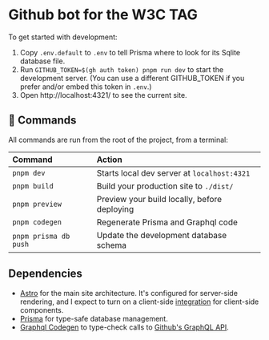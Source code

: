 # Github bot for the W3C TAG

To get started with development:

1. Copy `.env.default` to `.env` to tell Prisma where to look for its Sqlite database file.
2. Run `GITHUB_TOKEN=$(gh auth token) pnpm run dev` to start the development server. (You can use a
   different GITHUB_TOKEN if you prefer and/or embed this token in `.env`.)
3. Open http://localhost:4321/ to see the current site.

## 🧞 Commands

All commands are run from the root of the project, from a terminal:

| Command               | Action                                       |
| :-------------------- | :------------------------------------------- |
| `pnpm dev`            | Starts local dev server at `localhost:4321`  |
| `pnpm build`          | Build your production site to `./dist/`      |
| `pnpm preview`        | Preview your build locally, before deploying |
| `pnpm codegen`        | Regenerate Prisma and Graphql code           |
| `pnpm prisma db push` | Update the development database schema       |

## Dependencies

- [Astro](https://docs.astro.build) for the main site architecture. It's configured for server-side
  rendering, and I expect to turn on a client-side
  [integration](https://docs.astro.build/en/guides/integrations-guide/lit/) for client-side
  components.
- [Prisma](https://www.prisma.io/docs/orm) for type-safe database management.
- [Graphql Codegen](https://the-guild.dev/graphql/codegen/docs/getting-started) to type-check calls
  to [Github's GraphQL API](https://docs.github.com/en/graphql).
